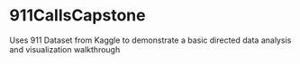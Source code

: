 # 911CallsCapstone
Uses 911 Dataset from Kaggle to demonstrate a basic directed data analysis and visualization walkthrough
